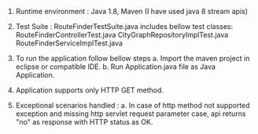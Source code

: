 1. Runtime environment : Java 1.8, Maven (I have used java 8 stream apis)

2. Test Suite :
			RouteFinderTestSuite.java includes bellow test classes:
				RouteFinderControllerTest.java
				CityGraphRepositoryImplTest.java
				RouteFinderServiceImplTest.java

3. To run the application follow bellow steps
	a. Import the maven project in eclipse or compatible IDE.
	b. Run Application.java file as Java Application.

3. Application supports only HTTP GET method.

5. Exceptional scenarios handled :
	a. In case of http method not supported exception and missing http servlet request parameter 
	   case, api returns "no" as response with HTTP status as OK.
	   	


				
	
